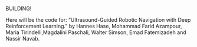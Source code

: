 BUILDING! 

Here will be the code for: “Ultrasound-Guided Robotic Navigation with Deep Reinforcement Learning.” by Hannes Hase, Mohammad Farid Azampour, Maria Tirindelli,Magdalini Paschali, Walter Simson, Emad Fatemizadeh and Nassir Navab.


